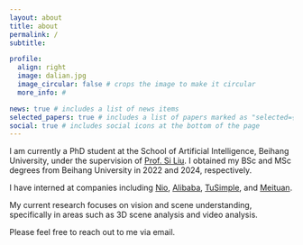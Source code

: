 ```yaml
---
layout: about
title: about
permalink: /
subtitle:

profile:
  align: right
  image: dalian.jpg
  image_circular: false # crops the image to make it circular
  more_info: #

news: true # includes a list of news items
selected_papers: true # includes a list of papers marked as "selected={true}"
social: true # includes social icons at the bottom of the page
---
```


I am currently a PhD student at the School of Artificial Intelligence, Beihang University, under the supervision of [Prof. Si Liu](https://colalab.net/people). I obtained my BSc and MSc degrees from Beihang University in 2022 and 2024, respectively.

I have interned at companies including [Nio](https://www.nio.cn/), [Alibaba](https://www.alibaba.com/), [TuSimple](https://www.tusimple.com/), and [Meituan](https://www.meituan.com/).

My current research focuses on vision and scene understanding, specifically in areas such as 3D scene analysis and video analysis.

Please feel free to reach out to me via email.
